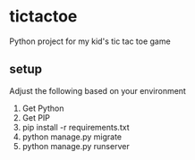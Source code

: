 # tictactoe
Python project for my kid's tic tac toe game

## setup
Adjust the following based on your environment

1. Get Python
1. Get PIP
1. pip install -r requirements.txt
1. python manage.py migrate
1. python manage.py runserver